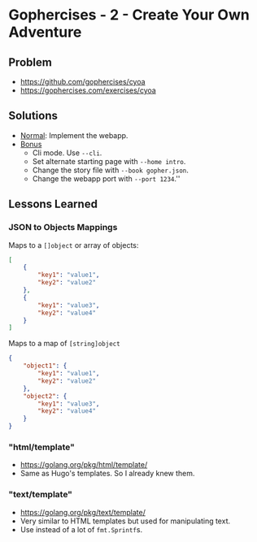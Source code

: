 # Gophercises - 2 - Create Your Own Adventure

## Problem

* https://github.com/gophercises/cyoa
* https://gophercises.com/exercises/cyoa

## Solutions

* [Normal](normal): Implement the webapp.
* [Bonus](bonus)
    * Cli mode. Use `--cli`.
    * Set alternate starting page with `--home intro`.
    * Change the story file with `--book gopher.json`.
    * Change the webapp port with `--port 1234`.''

## Lessons Learned

### JSON to Objects Mappings

Maps to a `[]object` or array of objects:

``` json
[
    { 
        "key1": "value1",
        "key2": "value2"
    },
    { 
        "key1": "value3",
        "key2": "value4"
    }
]
```

Maps to a map of `[string]object`

``` json
{
	"object1": {
		"key1": "value1",
		"key2": "value2"
	},
	"object2": {
		"key1": "value3",
		"key2": "value4"
	}
}
```

### "html/template"

* https://golang.org/pkg/html/template/
* Same as Hugo's templates. So I already knew them.

### "text/template"

* https://golang.org/pkg/text/template/
* Very similar to HTML templates but used for manipulating text.
* Use instead of a lot of `fmt.Sprintf`s.